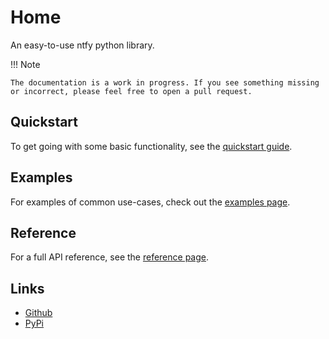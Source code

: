 # Home

An easy-to-use ntfy python library.

!!! Note

    The documentation is a work in progress. If you see something missing or incorrect, please feel free to open a pull request.

## Quickstart

To get going with some basic functionality, see the [quickstart guide](quickstart.md).

## Examples

For examples of common use-cases, check out the [examples page](examples.md).

## Reference

For a full API reference, see the [reference page](reference.md).

## Links

- [Github](https://github.com/MatthewCane/python-ntfy)
- [PyPi](https://pypi.org/project/python-ntfy/)
